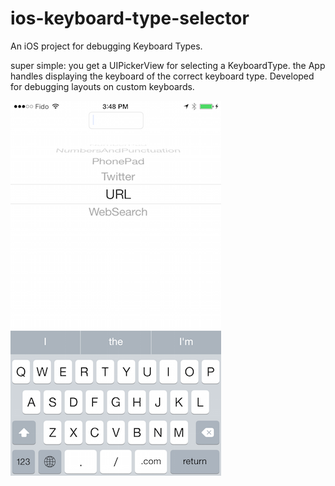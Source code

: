 ios-keyboard-type-selector
==========================

An iOS project for debugging Keyboard Types.


super simple: you get a UIPickerView for selecting a KeyboardType. the App handles displaying the keyboard of the correct keyboard type. Developed for debugging layouts on custom keyboards. 


![image](IMG_2815.PNG)